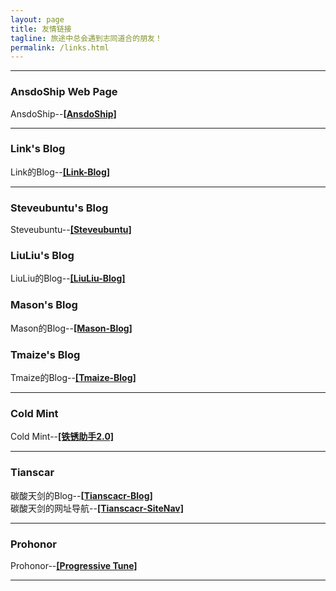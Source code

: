 ```yaml
---
layout: page
title: 友情链接
tagline: 旅途中总会遇到志同道合的朋友！
permalink: /links.html
---
```


---

### AnsdoShip Web Page
AnsdoShip--[**[AnsdoShip]**](https://ansdoship.github.io/)

---
### Link's Blog
Link的Blog--[**[Link-Blog]**](https://atlinker.cn/)

---
### Steveubuntu's Blog
Steveubuntu--[**[Steveubuntu]**](https://blog.stevesuk-official.ml/)

### LiuLiu's Blog
LiuLiu的Blog--[**[LiuLiu-Blog]**](https://liusxs.github.io/liuliu/)

### Mason's Blog
Mason的Blog--[**[Mason-Blog]**](https://mason369.github.io/Mason_blog/)

### Tmaize's Blog
Tmaize的Blog--[**[Tmaize-Blog]**](https://blog.tmaize.net/)

---
### Cold Mint
Cold Mint--[**[铁锈助手2.0]**](https://www.coolapk.com/apk/com.coldmint.rust.pro)

---
### Tianscar
碳酸天剑的Blog--[**[Tianscacr-Blog]**](https://blog.tianscar.com)  
碳酸天剑的网址导航--[**[Tianscacr-SiteNav]**](https://sitenav.tianscar.com)

---
### Prohonor
Prohonor--[**[Progressive Tune]**](https://progressive-tune.github.io/ptr/)  

---